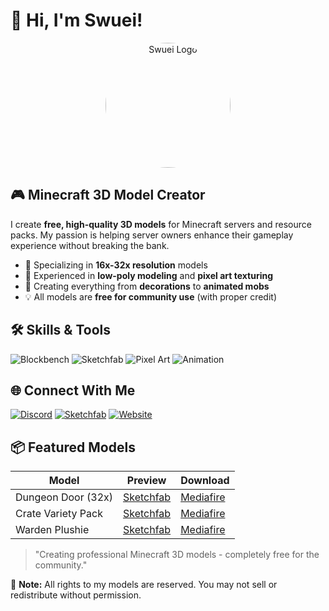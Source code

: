# 👋 Hi, I'm Swuei!

<p align="center">
  <img src="https://i.ibb.co/MDhCjGRL/eye-block.png" alt="Swuei Logo" width="200" style="border-radius: 50%;">
</p>

## 🎮 Minecraft 3D Model Creator

I create **free, high-quality 3D models** for Minecraft servers and resource packs. My passion is helping server owners enhance their gameplay experience without breaking the bank.

- 🔧 Specializing in **16x-32x resolution** models
- 🎨 Experienced in **low-poly modeling** and **pixel art texturing**
- 🤖 Creating everything from **decorations** to **animated mobs**
- 💡 All models are **free for community use** (with proper credit)

## 🛠️ Skills & Tools

![Blockbench](https://img.shields.io/badge/-Blockbench-3D7AB1?style=flat&logo=blockbench&logoColor=white)
![Sketchfab](https://img.shields.io/badge/-Sketchfab-1CAAD9?style=flat&logo=sketchfab&logoColor=white)
![Pixel Art](https://img.shields.io/badge/-Pixel_Art-FF66FF?style=flat)
![Animation](https://img.shields.io/badge/-Animation-00CCFF?style=flat)

## 🌐 Connect With Me

[![Discord](https://img.shields.io/badge/Discord-Swuei-5865F2?style=for-the-badge&logo=discord&logoColor=white)](https://discord.com/users/817968354979610624)
[![Sketchfab](https://img.shields.io/badge/Sketchfab-Portfolio-1CAAD9?style=for-the-badge&logo=sketchfab&logoColor=white)](https://sketchfab.com/Swuei)
[![Website](https://img.shields.io/badge/Website-Downloads-00AA00?style=for-the-badge)](https://swuei.github.io/downloads.html)

## 📦 Featured Models

| Model | Preview | Download |
|-------|---------|----------|
| Dungeon Door (32x) | [Sketchfab](https://sketchfab.com/models/cc121d18e1954fd8adf45332f74461ac) | [Mediafire](https://swuei.github.io/Portfolio/downloads.html) |
| Crate Variety Pack | [Sketchfab](https://sketchfab.com/models/fabae8c8beec464c823d73da8e66f691) | [Mediafire](https://swuei.github.io/Portfolio/downloads.html) |
| Warden Plushie | [Sketchfab](https://sketchfab.com/models/b1fe9168a461423d969872b57314414a) | [Mediafire](https://swuei.github.io/Portfolio/downloads.html) |

> "Creating professional Minecraft 3D models - completely free for the community."

📜 **Note:** All rights to my models are reserved. You may not sell or redistribute without permission.
